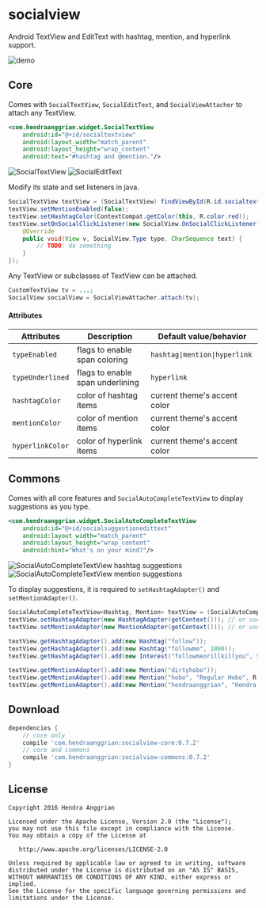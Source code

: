 socialview
==========
Android TextView and EditText with hashtag, mention, and hyperlink support.

![demo][demo]

Core
----
Comes with `SocialTextView`, `SocialEditText`, and `SocialViewAttacher` to attach any TextView.
```xml
<com.hendraanggrian.widget.SocialTextView
    android:id="@+id/socialtextview"
    android:layout_width="match_parent"
    android:layout_height="wrap_content"
    android:text="#hashtag and @mention."/>
```

![SocialTextView][core1] ![SocialEditText][core2]

Modify its state and set listeners in java.
```java
SocialTextView textView = (SocialTextView) findViewById(R.id.socialtextview);
textView.setMentionEnabled(false);
textView.setHashtagColor(ContextCompat.getColor(this, R.color.red));
textView.setOnSocialClickListener(new SocialView.OnSocialClickListener() {
    @Override
    public void(View v, SocialView.Type type, CharSequence text) {
        // TODO: do something
    }
});
```

Any TextView or subclasses of TextView can be attached.
```java
CustomTextView tv = ...;
SocialView socialView = SocialViewAttacher.attach(tv);
```

#### Attributes
| Attributes       | Description                      | Default value/behavior        |
|------------------|----------------------------------|-------------------------------|
| `typeEnabled`    | flags to enable span coloring    | `hashtag\|mention\|hyperlink` |
| `typeUnderlined` | flags to enable span underlining | `hyperlink`                   |
| `hashtagColor`   | color of hashtag items           | current theme's accent color  |
| `mentionColor`   | color of mention items           | current theme's accent color  |
| `hyperlinkColor` | color of hyperlink items         | current theme's accent color  |

Commons
-------
Comes with all core features and `SocialAutoCompleteTextView` to display suggestions as you type.
```xml
<com.hendraanggrian.widget.SocialAutoCompleteTextView
    android:id="@+id/socialsuggestionedittext"
    android:layout_width="match_parent"
    android:layout_height="wrap_content"
    android:hint="What's on your mind?"/>
```

![SocialAutoCompleteTextView hashtag suggestions][commons1] ![SocialAutoCompleteTextView mention suggestions][commons2]

To display suggestions, it is required to `setHashtagAdapter()` and `setMentionAdapter()`.
```java
SocialAutoCompleteTextView<Hashtag, Mention> textView = (SocialAutoCompleteTextView) findViewById(R.id.socialsuggestionedittext);
textView.setHashtagAdapter(new HashtagAdapter(getContext())); // or use custom adapter
textView.setMentionAdapter(new MentionAdapter(getContext())); // or use custom adapter

textView.getHashtagAdapter().add(new Hashtag("follow"));
textView.getHashtagAdapter().add(new Hashtag("followme", 1000));
textView.getHashtagAdapter().add(new Interest("followmeorillkillyou", 500));

textView.getMentionAdapter().add(new Mention("dirtyhobo"));
textView.getMentionAdapter().add(new Mention("hobo", "Regular Hobo", R.mipmap.ic_launcher));
textView.getMentionAdapter().add(new Mention("hendraanggrian", "Hendra Anggrian", "https://avatars0.githubusercontent.com/u/11507430?v=3&s=460"));
```

Download
--------
```gradle
dependencies {
    // core only
    compile 'com.hendraanggrian:socialview-core:0.7.2'
    // core and commons
    compile 'com.hendraanggrian:socialview-commons:0.7.2'
}
```

License
-------
    Copyright 2016 Hendra Anggrian

    Licensed under the Apache License, Version 2.0 (the "License");
    you may not use this file except in compliance with the License.
    You may obtain a copy of the License at

       http://www.apache.org/licenses/LICENSE-2.0

    Unless required by applicable law or agreed to in writing, software
    distributed under the License is distributed on an "AS IS" BASIS,
    WITHOUT WARRANTIES OR CONDITIONS OF ANY KIND, either express or implied.
    See the License for the specific language governing permissions and
    limitations under the License.
    
    
 [demo]: /art/demo.gif
 [core1]: /art/screenshot_core1.jpg
 [core2]: /art/screenshot_core2.jpg
 [commons1]: /art/screenshot_commons1.jpg
 [commons2]: /art/screenshot_commons2.jpg
